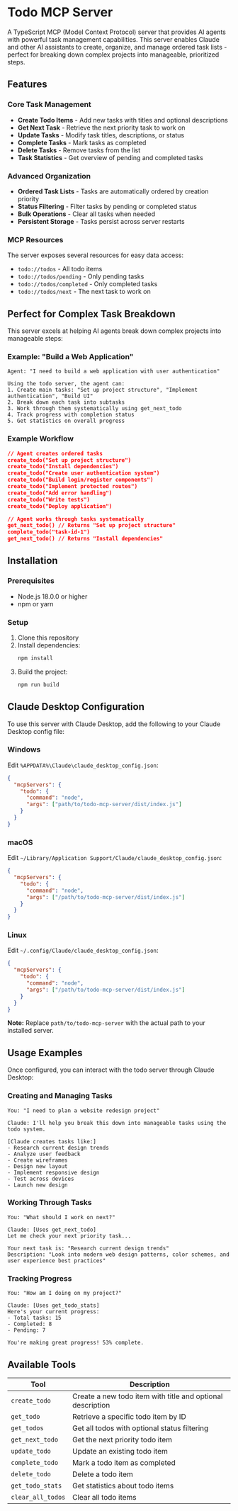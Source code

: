 # Todo MCP Server

A TypeScript MCP (Model Context Protocol) server that provides AI agents with powerful task management capabilities. This server enables Claude and other AI assistants to create, organize, and manage ordered task lists - perfect for breaking down complex projects into manageable, prioritized steps.

## Features

### Core Task Management
- **Create Todo Items** - Add new tasks with titles and optional descriptions
- **Get Next Task** - Retrieve the next priority task to work on
- **Update Tasks** - Modify task titles, descriptions, or status
- **Complete Tasks** - Mark tasks as completed
- **Delete Tasks** - Remove tasks from the list
- **Task Statistics** - Get overview of pending and completed tasks

### Advanced Organization
- **Ordered Task Lists** - Tasks are automatically ordered by creation priority
- **Status Filtering** - Filter tasks by pending or completed status
- **Bulk Operations** - Clear all tasks when needed
- **Persistent Storage** - Tasks persist across server restarts

### MCP Resources
The server exposes several resources for easy data access:
- `todo://todos` - All todo items
- `todo://todos/pending` - Only pending tasks
- `todo://todos/completed` - Only completed tasks
- `todo://todos/next` - The next task to work on

## Perfect for Complex Task Breakdown

This server excels at helping AI agents break down complex projects into manageable steps:

### Example: "Build a Web Application"
```
Agent: "I need to build a web application with user authentication"

Using the todo server, the agent can:
1. Create main tasks: "Set up project structure", "Implement authentication", "Build UI"
2. Break down each task into subtasks
3. Work through them systematically using get_next_todo
4. Track progress with completion status
5. Get statistics on overall progress
```

### Example Workflow
```json
// Agent creates ordered tasks
create_todo("Set up project structure")
create_todo("Install dependencies") 
create_todo("Create user authentication system")
create_todo("Build login/register components")
create_todo("Implement protected routes")
create_todo("Add error handling")
create_todo("Write tests")
create_todo("Deploy application")

// Agent works through tasks systematically
get_next_todo() // Returns "Set up project structure"
complete_todo("task-id-1")
get_next_todo() // Returns "Install dependencies"
```

## Installation

### Prerequisites
- Node.js 18.0.0 or higher
- npm or yarn

### Setup
1. Clone this repository
2. Install dependencies:
   ```bash
   npm install
   ```
3. Build the project:
   ```bash
   npm run build
   ```

## Claude Desktop Configuration

To use this server with Claude Desktop, add the following to your Claude Desktop config file:

### Windows
Edit `%APPDATA%\Claude\claude_desktop_config.json`:

```json
{
  "mcpServers": {
    "todo": {
      "command": "node",
      "args": ["path/to/todo-mcp-server/dist/index.js"]
    }
  }
}
```

### macOS
Edit `~/Library/Application Support/Claude/claude_desktop_config.json`:

```json
{
  "mcpServers": {
    "todo": {
      "command": "node",
      "args": ["/path/to/todo-mcp-server/dist/index.js"]
    }
  }
}
```

### Linux
Edit `~/.config/Claude/claude_desktop_config.json`:

```json
{
  "mcpServers": {
    "todo": {
      "command": "node",
      "args": ["/path/to/todo-mcp-server/dist/index.js"]
    }
  }
}
```

**Note:** Replace `path/to/todo-mcp-server` with the actual path to your installed server.

## Usage Examples

Once configured, you can interact with the todo server through Claude Desktop:

### Creating and Managing Tasks
```
You: "I need to plan a website redesign project"

Claude: I'll help you break this down into manageable tasks using the todo system.

[Claude creates tasks like:]
- Research current design trends
- Analyze user feedback
- Create wireframes
- Design new layout
- Implement responsive design
- Test across devices
- Launch new design
```

### Working Through Tasks
```
You: "What should I work on next?"

Claude: [Uses get_next_todo] 
Let me check your next priority task...

Your next task is: "Research current design trends"
Description: "Look into modern web design patterns, color schemes, and user experience best practices"
```

### Tracking Progress
```
You: "How am I doing on my project?"

Claude: [Uses get_todo_stats]
Here's your current progress:
- Total tasks: 15
- Completed: 8
- Pending: 7

You're making great progress! 53% complete.
```

## Available Tools

| Tool | Description |
|------|-------------|
| `create_todo` | Create a new todo item with title and optional description |
| `get_todo` | Retrieve a specific todo item by ID |
| `get_todos` | Get all todos with optional status filtering |
| `get_next_todo` | Get the next priority todo item |
| `update_todo` | Update an existing todo item |
| `complete_todo` | Mark a todo item as completed |
| `delete_todo` | Delete a todo item |
| `get_todo_stats` | Get statistics about todo items |
| `clear_all_todos` | Clear all todo items |

